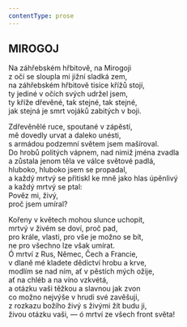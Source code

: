 ```yaml
---
contentType: prose
---
```


<section>

## MIROGOJ  

Na záhřebském hřbitově, na Mirogoji  
z očí se sloupla mi jižní sladká zem,  
na záhřebském hřbitově tisíce křížů stojí,  
ty jediné v očích svých udržel jsem,  
ty kříže dřevěné, tak stejné, tak stejné,  
jak stejná je smrt vojáků zabitých v boji.  

Zdřevěnělé ruce, spoutané v zápěstí,  
mě dovedly urvat a daleko unésti,  
s armádou podzemní světem jsem mašíroval.  
Do hrobů politých vápnem, nad nimiž jména zvadla  
a zůstala jenom těla ve válce světové padlá,  
hluboko, hluboko jsem se propadal,  
a každý mrtvý se přitiskl ke mně jako hlas úpěnlivý  
a každý mrtvý se ptal:  
Pověz mi, živý,  
proč jsem umíral?  

Kořeny v květech mohou slunce uchopit,  
mrtvý v živém se doví, proč pad,  
pro krále, vlasti, pro vše je možno se bít,  
ne pro všechno lze však umírat.  
Ó mrtví z Rus, Němec, Čech a Francie,  
v dlaně mé kladete dědictví hrobu a krve,  
modlím se nad ním, ať v pěstích mých ožije,  
ať na chléb a na víno vzkvétá,  
a otázku vaši těžkou a slavnou jak zvon  
co možno nejvýše v hrudi své zavěšuji,  
z rozkazu božího živý s živými žít budu ji,  
živou otázku vaši, — ó mrtví ze všech front světa!

</section>

